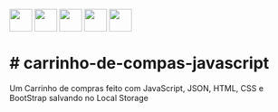    <div style="display: inline_block"><br>  
     <img align="center" height="40" width="40" src="https://lksistemas.com.br/img/icons/JavaScript.svg">
     <img align="center" height="40" width="40" src="https://lksistemas.com.br/img/icons/jSon.svg">
     <img align="center" height="40" width="40" src="https://lksistemas.com.br/img/icons/HTML.svg">
     <img align="center" height="40" width="40" src="https://lksistemas.com.br/img/icons/CSS.svg">     
     <img align="center" height="40" width="40" src="https://lksistemas.com.br/img/icons/Bootstrap.svg">
</div>
<h1># carrinho-de-compas-javascript</h1>

Um Carrinho de compras feito com JavaScript, JSON, HTML, CSS e BootStrap salvando no Local Storage
